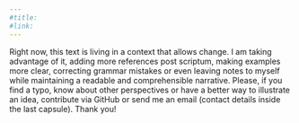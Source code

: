 ```yaml
---
#title:
#link: 
---
```

Right now, this text is living in a context that allows change. I am taking advantage of it, adding more references post scriptum, making examples more clear, correcting grammar mistakes or even leaving notes to myself while maintaining a readable and comprehensible narrative. Please, if you find a typo, know about other perspectives or have a better way to illustrate an idea, contribute via GitHub or send me an email (contact details inside the last capsule). Thank you!